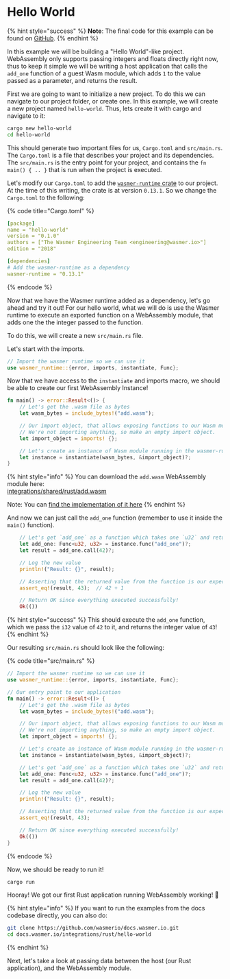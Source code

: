 # Hello World

{% hint style="success" %}
**Note**: The final code for this example can be found on [GitHub](https://github.com/wasmerio/docs.wasmer.io/tree/master/integrations/rust/examples/hello-world).
{% endhint %}

In this example we will be building a "Hello World"-like project. WebAssembly only supports passing integers and floats directly right now, thus to keep it simple we will be writing a host application that calls the `add_one` function of a guest Wasm module, which adds `1` to the value passed as a parameter, and returns the result.

First we are going to want to initialize a new project. To do this we can navigate to our project folder, or create one. In this example, we will create a new project named `hello-world`. Thus, lets create it with cargo and navigate to it:

```bash
cargo new hello-world
cd hello-world
```

This should generate two important files for us, `Cargo.toml` and `src/main.rs`. The `Cargo.toml` is a file that describes your project and its dependencies. The `src/main.rs` is the entry point for your project, and contains the `fn main() { .. }` that is run when the project is executed.

Let's modify our `Cargo.toml` to add the [`wasmer-runtime` crate](https://crates.io/crates/wasmer-runtime/0.13.1) to our project. At the time of this writing, the crate is at version `0.13.1`. So we change the `Cargo.toml` to the following:

{% code title="Cargo.toml" %}
```yaml
[package]
name = "hello-world"
version = "0.1.0"
authors = ["The Wasmer Engineering Team <engineering@wasmer.io>"]
edition = "2018"

[dependencies]
# Add the wasmer-runtime as a dependency
wasmer-runtime = "0.13.1"
```
{% endcode %}

Now that we have the Wasmer runtime added as a dependency, let's go ahead and try it out! For our hello world, what we will do is use the Wasmer runtime to execute an exported function on a WebAssembly module, that adds one the the integer passed to the function.

To do this, we will create a new `src/main.rs` file.

Let's start with the imports.

```rust
// Import the wasmer runtime so we can use it
use wasmer_runtime::{error, imports, instantiate, Func};
```

Now that we have access to the `instantiate` and imports macro, we should be able to create our first WebAssembly Instance!

```rust
fn main() -> error::Result<()> {
    // Let's get the .wasm file as bytes
    let wasm_bytes = include_bytes!("add.wasm");

    // Our import object, that allows exposing functions to our Wasm module.
    // We're not importing anything, so make an empty import object.
    let import_object = imports! {};

    // Let's create an instance of Wasm module running in the wasmer-runtime
    let instance = instantiate(wasm_bytes, &import_object)?;
}
```

{% hint style="info" %}
You can download the `add.wasm` WebAssembly module here:  
[integrations/shared/rust/add.wasm](https://github.com/wasmerio/docs.wasmer.io/raw/master/integrations/shared/rust/add.wasm)

Note: You can [find the implementation of it here](https://github.com/wasmerio/docs.wasmer.io/blob/master/integrations/shared/rust/add.rs)
{% endhint %}

And now we can just call the `add_one` function \(remember to use it inside the `main()` function\).

```rust
    // Let's get `add_one` as a function which takes one `u32` and returns one `u32`
    let add_one: Func<u32, u32> = instance.func("add_one")?;
    let result = add_one.call(42)?;

    // Log the new value
    println!("Result: {}", result);

    // Asserting that the returned value from the function is our expected value.
    assert_eq!(result, 43);  // 42 + 1

    // Return OK since everything executed successfully!
    Ok(())
```

{% hint style="success" %}
This should execute the `add_one` function, which we pass the `i32` value of `42` to it, and returns the integer value of `43`!
{% endhint %}

Our resulting `src/main.rs` should look like the following:

{% code title="src/main.rs" %}
```rust
// Import the wasmer runtime so we can use it
use wasmer_runtime::{error, imports, instantiate, Func};

// Our entry point to our application
fn main() -> error::Result<()> {
    // Let's get the .wasm file as bytes
    let wasm_bytes = include_bytes!("add.wasm");

    // Our import object, that allows exposing functions to our Wasm module.
    // We're not importing anything, so make an empty import object.
    let import_object = imports! {};

    // Let's create an instance of Wasm module running in the wasmer-runtime
    let instance = instantiate(wasm_bytes, &import_object)?;

    // Let's get `add_one` as a function which takes one `u32` and returns one `u32`
    let add_one: Func<u32, u32> = instance.func("add_one")?;
    let result = add_one.call(42)?;

    // Log the new value
    println!("Result: {}", result);

    // Asserting that the returned value from the function is our expected value.
    assert_eq!(result, 43);

    // Return OK since everything executed successfully!
    Ok(())
}
```
{% endcode %}

Now, we should be ready to run it!

```bash
cargo run
```

Hooray! We got our first Rust application running WebAssembly working! 🎉

{% hint style="info" %}
If you want to run the examples from the docs codebase directly, you can also do:

```bash
git clone https://github.com/wasmerio/docs.wasmer.io.git
cd docs.wasmer.io/integrations/rust/hello-world
```
{% endhint %}

Next, let's take a look at passing data between the host \(our Rust application\), and the WebAssembly module.

